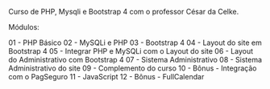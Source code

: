 Curso de PHP, Mysqli e Bootstrap 4 com o professor César da Celke.

Módulos:

01 - PHP Básico
02 - MySQLi e PHP
03 - Bootstrap 4
04 - Layout do site em Bootstrap 4
05 - Integrar PHP e MySQLi com o Layout do site
06 - Layout do Administrativo com Bootstrap 4
07 - Sistema Administrativo
08 - Sistema Administrativo do site
09 - Complemento do curso
10 - Bônus - Integração com o PagSeguro
11 - JavaScript
12 - Bônus - FullCalendar
